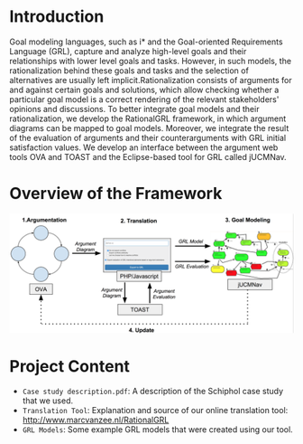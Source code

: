 # Introduction
Goal modeling languages, such as i* and the Goal-oriented Requirements Language (GRL), capture and analyze high-level goals and their relationships with lower level goals and tasks. However, in such models, the rationalization behind these goals and tasks and the selection of alternatives are usually left implicit.Rationalization consists of arguments for and against certain goals and solutions, which allow checking whether a particular goal model is a correct rendering of the relevant stakeholders' opinions and discussions. To better integrate goal models and their rationalization, we develop the RationalGRL framework, in which argument diagrams can be mapped to goal models. Moreover, we integrate the result of the evaluation of arguments and their counterarguments with GRL initial satisfaction values. We develop an interface between the argument web tools OVA and TOAST and the Eclipse-based tool for GRL called jUCMNav. 

# Overview of the Framework
![Overview of the Framework](RationalGRL.png)

# Project Content

* `Case study description.pdf`: A description of the Schiphol case study that we used.
* `Translation Tool`: Explanation and source of our online translation tool: http://www.marcvanzee.nl/RationalGRL
* `GRL Models`: Some example GRL models that were created using our tool.
